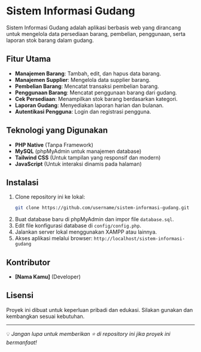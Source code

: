 # Sistem Informasi Gudang

Sistem Informasi Gudang adalah aplikasi berbasis web yang dirancang untuk mengelola data persediaan barang, pembelian, penggunaan, serta laporan stok barang dalam gudang.

## Fitur Utama
- **Manajemen Barang**: Tambah, edit, dan hapus data barang.
- **Manajemen Supplier**: Mengelola data supplier barang.
- **Pembelian Barang**: Mencatat transaksi pembelian barang.
- **Penggunaan Barang**: Mencatat penggunaan barang dari gudang.
- **Cek Persediaan**: Menampilkan stok barang berdasarkan kategori.
- **Laporan Gudang**: Menyediakan laporan harian dan bulanan.
- **Autentikasi Pengguna**: Login dan registrasi pengguna.

## Teknologi yang Digunakan
- **PHP Native** (Tanpa Framework)
- **MySQL** (phpMyAdmin untuk manajemen database)
- **Tailwind CSS** (Untuk tampilan yang responsif dan modern)
- **JavaScript** (Untuk interaksi dinamis pada halaman)

## Instalasi
1. Clone repository ini ke lokal:
   ```sh
   git clone https://github.com/username/sistem-informasi-gudang.git
   ```
2. Buat database baru di phpMyAdmin dan impor file `database.sql`.
3. Edit file konfigurasi database di `config/config.php`.
4. Jalankan server lokal menggunakan XAMPP atau lainnya.
5. Akses aplikasi melalui browser: `http://localhost/sistem-informasi-gudang`

## Kontributor
- **[Nama Kamu]** (Developer)

## Lisensi
Proyek ini dibuat untuk keperluan pribadi dan edukasi. Silakan gunakan dan kembangkan sesuai kebutuhan.

---
💡 *Jangan lupa untuk memberikan ⭐ di repository ini jika proyek ini bermanfaat!*

